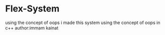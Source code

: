 # Flex-System
using the concept of oops
i made this system using the concept of oops in c++
author:immam kainat

